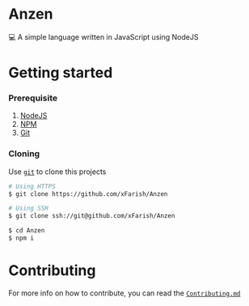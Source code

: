 # Anzen
💻 A simple language written in JavaScript using NodeJS

# Getting started
### Prerequisite
1. [NodeJS](https://nodejs.org/ 'NodeJS')
2. [NPM](https://npmjs.com/ 'NPM')
3. [Git](https://git-scm.com/ 'Git')

### Cloning
Use [`git`](https://git-scm.com/ 'Git') to clone this projects
```sh
# Using HTTPS
$ git clone https://github.com/xFarish/Anzen

# Using SSH
$ git clone ssh://git@github.com/xFarish/Anzen

$ cd Anzen
$ npm i
```

# Contributing
For more info on how to contribute, you can read the [`Contributing.md`](https://github.com/xFarish/Anzen/blob/main/doc/Contributing.md 'Contributing.md')